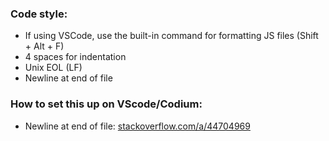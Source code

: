 ### Code style:
- If using VSCode, use the built-in command for formatting JS files (Shift + Alt + F)
- 4 spaces for indentation
- Unix EOL (LF)
- Newline at end of file

### How to set this up on VScode/Codium:
- Newline at end of file: [stackoverflow.com/a/44704969](https://stackoverflow.com/a/44704969)
